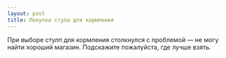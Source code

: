 ```yaml
---
layout: post 
title: Покупка стула для кормления 
--- 
```

При выборе стулп для кормления столкнулся с проблемой — не могу найти хороший магазин. Подскажите пожалуйста, где лучше взять.
